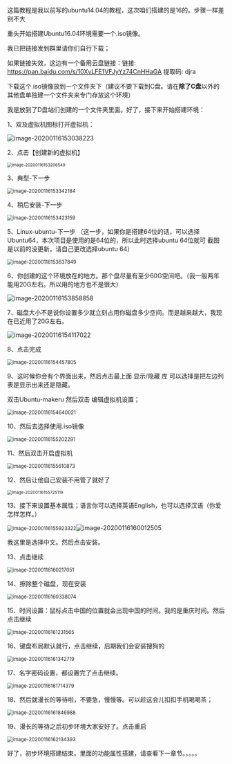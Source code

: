 这篇教程是我以前写的ubuntu14.04的教程，这次咱们搭建的是16的。步骤一样差别不大

重头开始搭建Ubuntu16.04环境需要一个.iso镜像。

我已把链接发到群里请你们自行下载；

如果链接失效，这边有一个备用云盘链接：链接: https://pan.baidu.com/s/10XvLFE1VFJyYz74CnHHaGA 提取码: djra

下载这个.iso镜像放到一个文件夹下（建议不要下载到C盘。请在**除了C盘**以外的其他盘单独建一个文件夹来专门存放这个环境）

我是放到了D盘站们创建的一个文件夹里面。好了，接下来开始搭建环境：

1、双及虚拟机图标打开虚拟机：

![image-20200116153038223](Ubuntu搭建iso教程步骤截图.assets/image-20200116153038223.png)

2、点击【创建新的虚拟机】

<img src="Ubuntu搭建iso教程步骤截图.assets/image-20200116153206549.png" alt="image-20200116153206549" style="zoom: 67%;" />

3、典型-下一步

<img src="Ubuntu搭建iso教程步骤截图.assets/image-20200116153342184.png" alt="image-20200116153342184" style="zoom: 80%;" />

4、稍后安装-下一步

<img src="Ubuntu搭建iso教程步骤截图.assets/image-20200116153423159.png" alt="image-20200116153423159" style="zoom:80%;" />

5、Linux-ubuntu-下一步   （这一步，如果你是搭建64位的话，可以选择Ubuntu64，本次项目是使用的是64位的，所以此时选择ubuntu 64位就可   截图是以前的没更新，请自己更改选择ubuntu  64）

<img src="Ubuntu搭建iso教程步骤截图.assets/image-20200116153637849.png" alt="image-20200116153637849" style="zoom:80%;" />

6、你创建的这个环境放在的地方。那个盘尽量有至少60G空间吧。（我一般两年能用20G左右。所以用的地方也不是很大）

![image-20200116153858858](Ubuntu搭建iso教程步骤截图.assets/image-20200116153858858.png)

7、磁盘大小不是说你设置多少就立刻占用你磁盘多少空间。而是越来越大，我现在已近用了20G左右。

![image-20200116154117022](Ubuntu搭建iso教程步骤截图.assets/image-20200116154117022.png)

8、点击完成

<img src="Ubuntu搭建iso教程步骤截图.assets/image-20200116154457805.png" alt="image-20200116154457805" style="zoom:80%;" />

9、这时候你会有个界面出来，然后点击最上面 显示/隐藏 库 可以选择是把左边列表是显示出来还是隐藏。

双击Ubuntu-makeru  然后双击 编辑虚拟机设置；

<img src="Ubuntu搭建iso教程步骤截图.assets/image-20200116154640021.png" alt="image-20200116154640021" style="zoom:80%;" />

10、然后去选择使用.iso镜像

<img src="Ubuntu搭建iso教程步骤截图.assets/image-20200116155202291.png" alt="image-20200116155202291" style="zoom:80%;" />

11、然后双击开启虚拟机

<img src="Ubuntu搭建iso教程步骤截图.assets/image-20200116155610873.png" alt="image-20200116155610873" style="zoom:80%;" />

12、然后让他自己安装不用管了就好了

<img src="Ubuntu搭建iso教程步骤截图.assets/image-20200116155725119.png" alt="image-20200116155725119" style="zoom: 67%;" />

13、接下来设置基本属性；语言你可以选择英语English，也可以选择汉语（你爱怎样怎样。）

<img src="Ubuntu搭建iso教程步骤截图.assets/image-20200116155923322.png" alt="image-20200116155923322" style="zoom: 80%;" />![image-20200116160012505](Ubuntu搭建iso教程步骤截图.assets/image-20200116160012505.png)

我这里是选择中文。然后点击安装。

13、点击继续

<img src="Ubuntu搭建iso教程步骤截图.assets/image-20200116160217051.png" alt="image-20200116160217051" style="zoom:80%;" />

14、擦除整个磁盘，现在安装

<img src="Ubuntu搭建iso教程步骤截图.assets/image-20200116160338074.png" alt="image-20200116160338074" style="zoom:80%;" />

15、时间设置：鼠标点击中国的位置就会出现中国的时间。我的是重庆时间。然后点击继续

<img src="Ubuntu搭建iso教程步骤截图.assets/image-20200116161231565.png" alt="image-20200116161231565" style="zoom:80%;" />

16、键盘布局默认就行，点击继续，后期我们会安装搜狗的

<img src="Ubuntu搭建iso教程步骤截图.assets/image-20200116161342719.png" alt="image-20200116161342719" style="zoom:80%;" />

17、名字密码设置，都设置完了点击继续。

<img src="Ubuntu搭建iso教程步骤截图.assets/image-20200116161714379.png" alt="image-20200116161714379" style="zoom:80%;" />

18、然后就漫长的等待啦，不要急，慢慢等。可以趁这会儿扣扣手机喝喝茶；

<img src="Ubuntu搭建iso教程步骤截图.assets/image-20200116161846988.png" alt="image-20200116161846988" style="zoom:80%;" />

19、漫长的等待之后初步环境大家安好了。点击重启

<img src="Ubuntu搭建iso教程步骤截图.assets/image-20200116162134393.png" alt="image-20200116162134393" style="zoom:80%;" />



好了，初步环境搭建结束。里面的功能属性搭建，请查看下一章节。。。。。